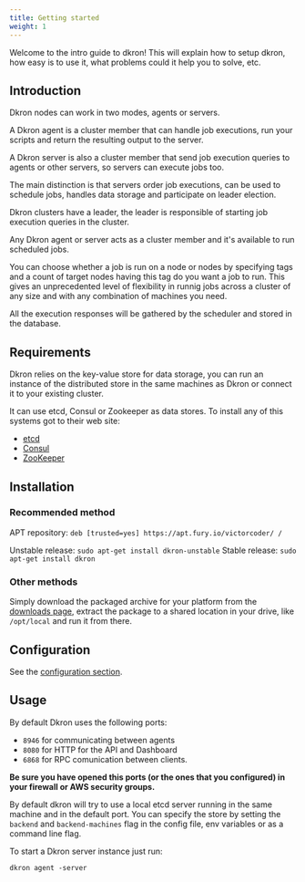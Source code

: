 ```yaml
---
title: Getting started
weight: 1
---
```


Welcome to the intro guide to dkron! This will explain how to setup dkron, how easy is to use it, what problems could it help you to solve, etc.

## Introduction

Dkron nodes can work in two modes, agents or servers.

A Dkron agent is a cluster member that can handle job executions, run your scripts and return the resulting output to the server.

A Dkron server is also a cluster member that send job execution queries to agents or other servers, so servers can execute jobs too.

The main distinction is that servers order job executions, can be used to schedule jobs, handles data storage and participate on leader election.

Dkron clusters have a leader, the leader is responsible of starting job execution queries in the cluster.

Any Dkron agent or server acts as a cluster member and it's available to run scheduled jobs.

You can choose whether a job is run on a node or nodes by specifying tags and a count of target nodes having this tag do you want a job to run. This gives an unprecedented level of flexibility in runnig jobs across a cluster of any size and with any combination of machines you need.

All the execution responses will be gathered by the scheduler and stored in the database.

## Requirements

Dkron relies on the key-value store for data storage, you can run an instance of the distributed store in the same machines as Dkron or connect it to your existing cluster.

It can use etcd, Consul or Zookeeper as data stores. To install any of this systems got to their web site:

- [etcd](https://coreos.com/etcd/docs/latest/)
- [Consul](https://consul.io/intro/getting-started/install.html)
- [ZooKeeper](https://zookeeper.apache.org/doc/r3.3.3/zookeeperStarted.html)

## Installation

### Recommended method

APT repository: `deb [trusted=yes] https://apt.fury.io/victorcoder/ /`

Unstable release: `sudo apt-get install dkron-unstable`
Stable release: `sudo apt-get install dkron`

### Other methods

Simply download the packaged archive for your platform from the [downloads page](https://github.com/victorcoder/dkron/releases), extract the package to a shared location in your drive, like `/opt/local` and run it from there.

## Configuration

See the [configuration section](configuration).

## Usage

By default Dkron uses the following ports:

- `8946` for communicating between agents
- `8080` for HTTP for the API and Dashboard
- `6868` for RPC comunication between clients.

**Be sure you have opened this ports (or the ones that you configured) in your firewall or AWS security groups.**

By default dkron will try to use a local etcd server running in the same machine and in the default port. You can specify the store by setting the `backend` and `backend-machines` flag in the config file, env variables or as a command line flag.

To start a Dkron server instance just run:

```
dkron agent -server
```
